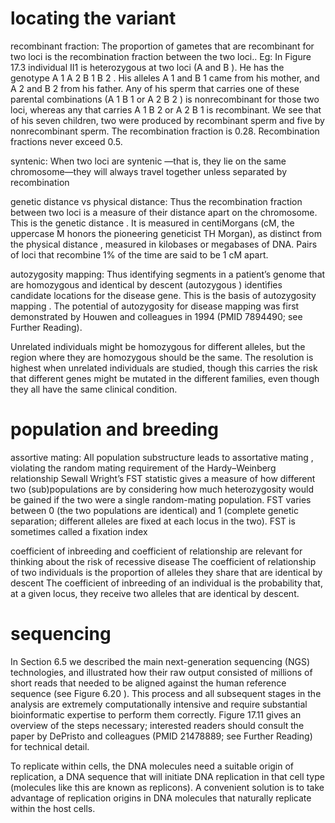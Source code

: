 # locating the variant

recombinant fraction: The proportion of gametes that are recombinant for two loci is the recombination fraction between the two loci.. Eg: In Figure 17.3 individual II1 is heterozygous at two loci (A and B ). He has the genotype A 1 A 2 B 1 B 2 . His alleles A 1 and B 1 came from his mother, and A 2 and B 2 from his father. Any of his sperm that carries one of these parental combinations (A 1 B 1 or A 2 B 2 ) is nonrecombinant for those two loci, whereas any that carries A 1 B 2 or A 2 B 1 is recombinant. We see that of his seven children, two were produced by recombinant sperm and five by nonrecombinant sperm. The recombination fraction is 0.28. Recombination fractions never exceed 0.5. 

syntenic: When two loci are syntenic —that is, they lie on the same chromosome—they will always travel together unless separated by recombination

genetic distance vs physical distance: Thus the recombination fraction between two loci is a measure of their distance apart on the chromosome. This is the genetic distance . It is measured in centiMorgans (cM, the uppercase M honors the pioneering geneticist TH Morgan), as distinct from the physical distance , measured in kilobases or megabases of DNA. Pairs of loci that recombine 1% of the time are said to be 1 cM apart.

autozygosity mapping: Thus identifying segments in a patient’s genome that are homozygous and identical by descent (autozygous ) identifies candidate locations for the disease gene. This is the basis of autozygosity mapping .
The potential of autozygosity for disease mapping was first demonstrated by Houwen and colleagues in 1994 (PMID 7894490; see Further Reading).

Unrelated individuals might be homozygous for different alleles, but the region where they are homozygous should be the same. The resolution is highest when unrelated individuals are studied, though this carries the risk that different genes might be mutated in the different families, even though they all have the same clinical condition. 


# population and breeding
assortive mating: All population substructure leads to assortative mating , violating the random mating requirement of the Hardy–Weinberg relationship
Sewall Wright’s FST statistic gives a measure of how different two (sub)populations are by considering how much heterozygosity would be gained if the two were a single random-mating population. FST varies between 0 (the two populations are identical) and 1 (complete genetic separation; different alleles are fixed at each locus in the two). FST is sometimes called a fixation index

coefficient of inbreeding and coefficient of relationship are relevant for thinking about the risk of recessive disease
The coefficient of relationship of two individuals is the proportion of alleles they share that are identical by descent
The coefficient of inbreeding of an individual is the probability that, at a given locus, they receive two alleles that are identical by descent.

# sequencing
In Section 6.5 we described the main next-generation sequencing (NGS) technologies, and illustrated how their raw output consisted of millions of short reads that needed to be aligned against the human reference sequence (see Figure 6.20 ). This process and all subsequent stages in the analysis are extremely computationally intensive and require substantial bioinformatic expertise to perform them correctly. Figure 17.11 gives an overview of the steps necessary; interested readers should consult the paper by DePristo and colleagues (PMID 21478889; see Further Reading) for technical detail.

To replicate within cells, the DNA molecules need a suitable origin of replication, a DNA sequence that will initiate DNA replication in that cell type (molecules like this are known as replicons). A convenient solution is to take advantage of replication origins in DNA molecules that naturally replicate within the host cells.

